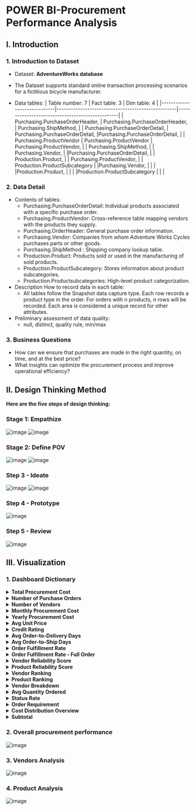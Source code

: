 # POWER BI-Procurement Performance Analysis
## I. Introduction
### 1. Introduction to Dataset
* Dataset: **AdventureWorks database**
- The Dataset supports standard online transaction processing scenarios for a fictitious bicycle manufacturer.

- Data tables:
    | Table number: 7             | Fact table: 3                                      | Dim table: 4                                      |
    |-----------------------------|---------------------------------------------------|-------------------------------------------------|
    | Purchasing.PurchaseOrderHeader,  | Purchasing.PurchaseOrderHeader,                  | Purchasing.ShipMethod,                           |
    | Purchasing.PurchaseOrderDetail, | Purchasing.PurchaseOrderDetail,                   |Purchasing.PurchaseOrderDetail,                   |
    | Purchasing.ProductVendor       | Purchasing.ProductVendor                          | Purchasing.ProductVendor,                        |
    | Purchasing.ShipMethod,  |                                                   | Purchasing.Vendor,                               |
    |Purchasing.PurchaseOrderDetail, |                                                   | Production.Product,                              |
    | Purchasing.ProductVendor,   |                                                   | Production.ProductSubcategory                    |
    |Purchasing.Vendor,       |                                                         |                                                |
     |Production.Product,       |                                                         |                                                |
    |Production.ProductSubcategory       |                                                |                                                |
  
### 2. Data Detail
- Contents of tables:
    - Purchasing.PurchaseOrderDetail: Individual products associated with a specific purchase order.
    - Purchasing.ProductVendor: Cross-reference table mapping vendors with the products they supply.
    - Purchasing.OrderHeader: General purchase order information.
    - Purchasing.Vendor: Companies from whom Adventure Works Cycles purchases parts or other goods.
    - Purchasing.ShipMethod : Shipping company lookup table.
    - Production.Product: Products sold or used in the manufacturing of sold products.
    - Production.ProductSubcategory: Stores information about product subcategories.
    - Production.Productsubcategories: High-level product categorization.
- Description How to record data in each table:
    - All tables follow the Snapshot data capture type. Each row records a product type in the order. For orders with n products, n rows will be recorded. Each area is considered a unique record for other attributes.
- Preliminary assessment of data quality:
    - null, distinct, quality rule, min/max
### 3. Business Questions
- How can we ensure that purchases are made in the right quantity, on time, and at the best price?
- What insights can optimize the procurement process and improve operational efficiency?
  
## II. Design Thinking Method
**Here are the five steps of design thinking:**
### Stage 1: Empathize 
![image](https://github.com/user-attachments/assets/71af896a-ce87-4906-9b36-fd93692bf99a)
![image](https://github.com/user-attachments/assets/010e1e29-825d-4f6c-b7f3-b8d8a11c4281)


### Stage 2: Define POV 
![image](https://github.com/user-attachments/assets/108d1624-9a64-440e-9e94-48dfa575924a)
![image](https://github.com/user-attachments/assets/0ddf6534-3e0a-4129-afff-43a8f4206684)


### Step 3 - Ideate
![image](https://github.com/user-attachments/assets/29d02d59-4c91-4598-b523-3ab1c0ee7f11)
![image](https://github.com/user-attachments/assets/a3f0ab3d-8370-4f1e-98e8-ae662b2448a7)


### Step 4 - Prototype
![image](https://github.com/user-attachments/assets/04236226-ebcc-42a2-9323-85e1c3f298a7)

### Step 5 - Review
![image](https://github.com/user-attachments/assets/98330772-b751-4cd4-9d00-0a0e52692b7e)


## III. Visualization
### 1. Dashboard Dictionary
<details>
<summary><b>Total Procurement Cost</b></summary>
- <b>Definition</b>: The total amount of money spent on purchasing products or services over a specific period.<br>
- <b>Example</b>: If you spend $1 million each month on procurement, your total procurement cost for the year would be $12 million.
</details>

<details>
<summary><b>Number of Purchase Orders</b></summary>
- <b>Definition</b>:  The total number of individual orders placed to purchase products.<br>
- <b>Example</b>: If you place 100 orders in a year, this number would reflect that total.
</details>

<details>
<summary><b>Number of Vendors</b></summary>
- <b>Definition</b>: The number of different suppliers or companies from which products or services are purchased.<br>
- <b>Example</b>: If you buy from 5 different suppliers, you have 5 vendors.
</details>

<details>
<summary><b>Monthly Procurement Cost</b></summary>
- <b>Definition</b>: The amount of money spent on procurement each month.<br>
- <b>Example</b>: If you spend $500,000 in January and $600,000 in February, these would be your monthly procurement costs.
</details>

<details>
<summary><b>Yearly Procurement Cost</b></summary>
- <b>Definition</b>: The total procurement cost for an entire year.<br>
- <b>Example</b>: The total amount spent on procurement in the year 2023.
</details>

<details>
<summary><b>Avg Unit Price</b></summary>
- <b>Definition</b>: The average cost per unit of product purchased from vendors.<br>
- <b>Example</b>: If you buy 10 items at $50 each, the average unit price is $50.
</details>

<details>
<summary><b>Credit Rating</b></summary>
- <b>Definition</b>: A score that indicates how reliable a vendor is, often based on their financial stability and past performance.<br>
- <b>Example</b>: A higher credit rating means the vendor is more trustworthy.
</details>

<details>
<summary><b>Avg Order-to-Delivery Days</b></summary>
- <b>Definition</b>: The average number of days it takes from when an order is placed until it is delivered.<br>
- <b>Example</b>: If you order something on January 1st and receive it on January 22nd, the order-to-delivery time is 22 days.
</details>

<details>
<summary><b>Avg Order-to-Ship Days</b></summary>
- <b>Definition</b>: The average time it takes for an order to be processed and shipped.<br>
- <b>Example</b>: If orders take 5 days on average to be shipped after being placed, this is your avg order-to-ship time.
</details>

<details>
<summary><b>Order Fulfillment Rate</b></summary>
- <b>Definition</b>: The percentage of orders that are completed exactly as requested.<br>
- <b>Example</b>: If you place 100 orders and 96 are delivered as requested, the fulfillment rate is 96%.
</details>

<details>
<summary><b>Order Fulfillment Rate - Full Order</b></summary>
- <b>Definition</b>: The percentage of orders that are delivered completely and on time by vendors. This rate only considers orders that are fulfilled 100%; anything below 100% is not counted.<br>
- <b>Example</b>: If all 100 orders are delivered on time and complete, the fulfillment rate is 100%. If any order is less than 100%, it does not contribute to the fulfillment rate.
</details>

<details>
<summary><b>Vendor Reliability Score</b></summary>
- <b>Definition</b>: A score or measure of how consistently a vendor meets Three expectations including low average unit price, low average order-to-delivery days, high average fulfillment rate - full order (from 1-6).<br>
- <b>Example</b>: A reliability score of 1 might indicate Highest reliability.
</details>

<details>
<summary><b>Product Reliability Score</b></summary>
- <b>Definition</b>: A score or measure of how consistently a vendor meets Three expectations including low average unit price, low average Order-to-Ship Time, high average fulfillment rate (from 1-6).<br>
- <b>Example</b>: A reliability score of 1 might indicate Highest reliability.
</details>

<details>
<summary><b>Vendor Ranking</b></summary>
- <b>Definition</b>: A rank given to products, vendors, or categories based on performance metrics like reliability of products or vendors.<br>
- <b>Example</b>: A Vendor with the highest vendor reliability might be ranked 1st.
</details>

<details>
<summary><b>Product Ranking</b></summary>
- <b>Definition</b>: A rank given to products, vendors, or categories based on performance metrics like reliability of products or vendors.<br>
- <b>Example</b>: A product with the highest product reliability might be ranked 1st.
</details>

<details>
<summary><b>Vendor Breakdown</b></summary>
- <b>Definition</b>: A categorization of vendors based on their Vendor Reliability, such as "Best Vendors" or "Worst Vendors."<br>
- <b>Example</b>: Vendors with the highest fulfillment rates and lowest prices might be classified as "Best Vendors."
</details>

<details>
<summary><b>Avg Quantity Ordered</b></summary>
- <b>Definition</b>: The average number of units ordered per purchase.<br>
- <b>Example</b>: If you order 200 units one time and 300 units another time, the average is 250 units.
</details>

<details>
<summary><b>Status Rate</b></summary>
- <b>Definition</b>: A visual representation of the status of orders, often shown as a pie chart indicating approved, pending, or rejected orders.<br>
- <b>Example</b>: A pie chart showing 92% of orders are approved and 8% are pending.
</details>

<details>
<summary><b>Order Requirement</b></summary>
- <b>Definition</b>: Summary data showing the minimum, maximum, and average quantities ordered, as well as the average days to ship and fulfillment percentage.<br>
- <b>Example</b>: It might show that the smallest order was 10 units, the largest was 1,000 units, and the average order was 500 units.
</details>

<details>
<summary><b>Cost Distribution Overview</b></summary>
- <b>Definition</b>: A breakdown of the different costs involved in procurement, such as purchase subtotal, shipping cost, and tax cost.<br>
- <b>Example</b>: A pie chart showing that 90% of costs are for the product itself, 7% for shipping, and 3% for taxes.
</details>

<details>
<summary><b>Subtotal</b></summary>
- <b>Definition</b>: The total amount of all items in a purchase order before adding taxes and shipping costs. It is calculated by summing up all individual line item totals for a specific purchase order.<br>
- <b>Example</b>: If a vendor's Active Flag is set to 1, the vendor is currently supplying products.
</details>


### 2. Overall procurement performance
![image](https://github.com/user-attachments/assets/ab13d4a3-bfb7-433c-8614-da429b9741ca)

### 3. Vendors Analysis
![image](https://github.com/user-attachments/assets/77e308c2-fce1-4107-b7fa-d5cd09464d47)

### 4. Product Analysis
![image](https://github.com/user-attachments/assets/76edfe57-4397-490f-98e5-3172ca1777ca)
